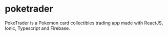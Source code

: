 # poketrader
PokeTrader is a Pokemon card collectibles trading app made with ReactJS, Ionic, Typescript and Firebase.
